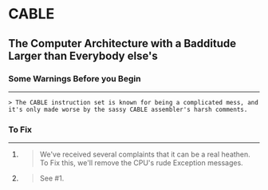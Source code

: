 # CABLE
## The Computer Architecture with a Badditude Larger than Everybody else's


### Some Warnings Before you Begin
---
    > The CABLE instruction set is known for being a complicated mess, and it's only made worse by the sassy CABLE assembler's harsh comments. 

### To Fix
---

1. 
    > We've received several complaints that it can be a real heathen.
    To Fix this, we'll remove the CPU's rude Exception messages.

2. 
    > See #1.
